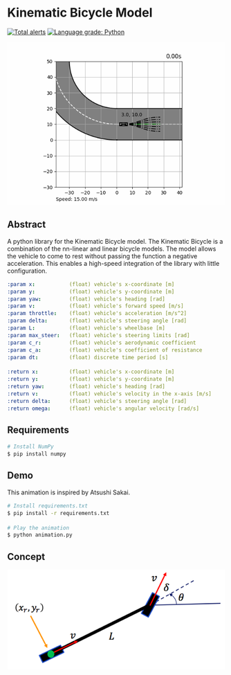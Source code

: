 # Kinematic Bicycle Model
[![Total alerts](https://img.shields.io/lgtm/alerts/g/winstxnhdw/KinematicBicycleModel.svg?logo=lgtm&logoWidth=18)](https://lgtm.com/projects/g/winstxnhdw/KinematicBicycleModel/alerts/)
[![Language grade: Python](https://img.shields.io/lgtm/grade/python/g/winstxnhdw/KinematicBicycleModel.svg?logo=lgtm&logoWidth=18)](https://lgtm.com/projects/g/winstxnhdw/KinematicBicycleModel/context:python)
<div align="center">
	<img src="resources/animation.gif" />
</div>
   
## Abstract
A python library for the Kinematic Bicycle model. The Kinematic Bicycle is a combination of the nn-linear and linear bicycle models. The model allows the vehicle to come to rest without passing the function a negative acceleration. This enables a high-speed integration of the library with little configuration.

```yaml
:param x:           (float) vehicle's x-coordinate [m]
:param y:           (float) vehicle's y-coordinate [m]
:param yaw:         (float) vehicle's heading [rad]
:param v:           (float) vehicle's forward speed [m/s]
:param throttle:    (float) vehicle's acceleration [m/s^2]
:param delta:       (float) vehicle's steering angle [rad]
:param L:           (float) vehicle's wheelbase [m]
:param max_steer:   (float) vehicle's steering limits [rad]
:param c_r:         (float) vehicle's aerodynamic coefficient
:param c_a:         (float) vehicle's coefficient of resistance
:param dt:          (float) discrete time period [s]

:return x:          (float) vehicle's x-coordinate [m]
:return y:          (float) vehicle's y-coordinate [m]
:return yaw:        (float) vehicle's heading [rad]
:return v:          (float) vehicle's velocity in the x-axis [m/s]
:return delta:      (float) vehicle's steering angle [rad]
:return omega:      (float) vehicle's angular velocity [rad/s]
```

## Requirements
```bash
# Install NumPy
$ pip install numpy
```

## Demo
This animation is inspired by Atsushi Sakai.
```bash
# Install requirements.txt
$ pip install -r requirements.txt

# Play the animation
$ python animation.py
```

## Concept
<div align="center">
	<img src="resources/KinematicBicycleModel.png" />
</div>
